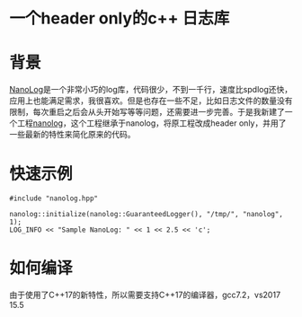 # 一个header only的c++ 日志库

# 背景
[NanoLog](https://github.com/Iyengar111/NanoLog)是一个非常小巧的log库，代码很少，不到一千行，速度比spdlog还快，应用上也能满足需求，我很喜欢。但是也存在一些不足，比如日志文件的数量没有限制，每次重启之后会从头开始写等等问题，还需要进一步完善。于是我新建了一个工程[nanolog](https://github.com/qicosmos/nanolog)，这个工程继承于nanolog，将原工程改成header only，并用了一些最新的特性来简化原来的代码。

# 快速示例

	#include "nanolog.hpp"

	nanolog::initialize(nanolog::GuaranteedLogger(), "/tmp/", "nanolog", 1);
	LOG_INFO << "Sample NanoLog: " << 1 << 2.5 << 'c';

# 如何编译

由于使用了C++17的新特性，所以需要支持C++17的编译器，gcc7.2，vs2017 15.5

